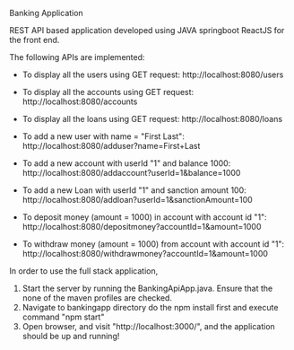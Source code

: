 Banking Application

REST API based application developed using JAVA springboot ReactJS for the front end. 

The following APIs are implemented:

- To display all the users using GET request: http://localhost:8080/users 

- To display all the accounts using GET request: http://localhost:8080/accounts

- To display all the loans using GET request: http://localhost:8080/loans

- To add a new user with name = "First Last": http://localhost:8080/adduser?name=First+Last

- To add a new account with userId "1" and balance 1000: http://localhost:8080/addaccount?userId=1&balance=1000

- To add a new Loan with userId "1" and sanction amount 100: http://localhost:8080/addloan?userId=1&sanctionAmount=100

- To deposit money (amount = 1000) in account with account id "1": http://localhost:8080/depositmoney?accountId=1&amount=1000

- To withdraw money (amount = 1000) from account with account id "1": http://localhost:8080/withdrawmoney?accountId=1&amount=1000

In order to use the full stack application,
1) Start the server by running the BankingApiApp.java. Ensure that the none of the maven profiles are checked. 
2) Navigate to bankingapp directory do the npm install first and execute command "npm start"
3) Open browser, and visit "http://localhost:3000/", and the application should be up and running!

